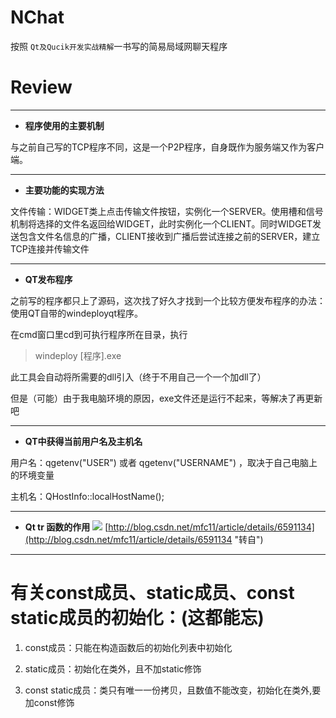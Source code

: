 # NChat #
按照 `Qt及Qucik开发实战精解`一书写的简易局域网聊天程序
# Review #

----------
- **程序使用的主要机制**


与之前自己写的TCP程序不同，这是一个P2P程序，自身既作为服务端又作为客户端。

----------

- **主要功能的实现方法**

文件传输：WIDGET类上点击传输文件按钮，实例化一个SERVER。使用槽和信号机制将选择的文件名返回给WIDGET，此时实例化一个CLIENT。同时WIDGET发送包含文件名信息的广播，CLIENT接收到广播后尝试连接之前的SERVER，建立TCP连接并传输文件

----------

- **QT发布程序**

之前写的程序都只上了源码，这次找了好久才找到一个比较方便发布程序的办法：使用QT自带的windeployqt程序。

在cmd窗口里cd到可执行程序所在目录，执行 
> windeploy [程序].exe

此工具会自动将所需要的dll引入（终于不用自己一个一个加dll了）

但是（可能）由于我电脑环境的原因，exe文件还是运行不起来，等解决了再更新吧

----------

- **QT中获得当前用户名及主机名**

用户名：qgetenv("USER") 或者 qgetenv("USERNAME") ，取决于自己电脑上的环境变量

主机名：QHostInfo::localHostName();

----------

- **Qt tr 函数的作用**
![](http://i.imgur.com/seWXmDy.png)
[http://blog.csdn.net/mfc11/article/details/6591134](http://blog.csdn.net/mfc11/article/details/6591134 "转自")

----------
# 有关const成员、static成员、const static成员的初始化：(这都能忘) #


1. const成员：只能在构造函数后的初始化列表中初始化



2. static成员：初始化在类外，且不加static修饰



3. const static成员：类只有唯一一份拷贝，且数值不能改变，初始化在类外,要加const修饰